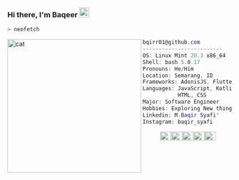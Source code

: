 ### Hi there, I'm Baqeer <img src="https://media.giphy.com/media/WhoNyvVjuB88HjDK0l/giphy.gif" width="22px">


```zsh
> neofetch
```

<img align="left" src="https://user-images.githubusercontent.com/88423102/222089704-bc3c9ac3-bbc8-4743-b588-94d0668f7b71.png" alt="cat" width="300" /> 

```csharp
bqirr01@github.com
-------------------------
OS: Linux Mint 20.3 x86_64       
Shell: bash 5.0.17
Pronouns: He/Him
Location: Semarang, ID
Frameworks: AdonisJS, Flutter, Laravel
Languages: JavaScript, Kotlin, Dart,
           HTML, CSS
Major: Software Engineer
Hobbies: Exploring New things
Linkedin: M.Baqir Syafi'
Instagram: baqir_syafi
```
<p align="left">
  &nbsp; &nbsp; &nbsp; &nbsp; &nbsp;
  <img alt="#474342" src="https://via.placeholder.com/15/474342/000000?text=+" width="25" height="20" /><img alt="#fbedf6" src="https://via.placeholder.com/15/fbedf6/000000?text=+" width="25" height="20" /><img alt="#c9594d" src="https://via.placeholder.com/15/c9594d/000000?text=+" width="25" height="20" /><img alt="#f8b9b2" src="https://via.placeholder.com/15/f8b9b2/000000?text=+" width="25" height="20" /><img alt="#ae9c9d" src="https://via.placeholder.com/15/ae9c9d/000000?text=+" width="25" height="20" />
</p>

